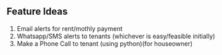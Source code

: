 ## Feature Ideas
1. Email alerts for rent/mothly payment
2. Whatsapp/SMS alerts to tenants (whichever is easy/feasible initially)
3. Make a Phone Call to tenant (using python)(for houseowner)
